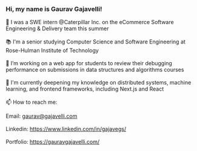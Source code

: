### Hi, my name is Gaurav Gajavelli!<br>

👋 I was a SWE intern @Caterpillar Inc. on the eCommerce Software Engineering & Delivery team this summer<br><br>
📚 I'm a senior studying Computer Science and Software Engineering at Rose-Hulman Institute of Technology<br><br>
🔭 I’m working on a web app for students to review their debugging performance on submissions in data structures and algorithms courses<br><br>
🌱 I'm currently deepening my knowledge on distributed systems, machine learning, and frontend frameworks, including Next.js and React<br><br>
📫 How to reach me:<br>

Email: gaurav@gajavelli.com<br><br>
Linkedin: https://www.linkedin.com/in/gajavegs/<br><br>
Portfolio: https://gauravgajavelli.com/<br><br>
